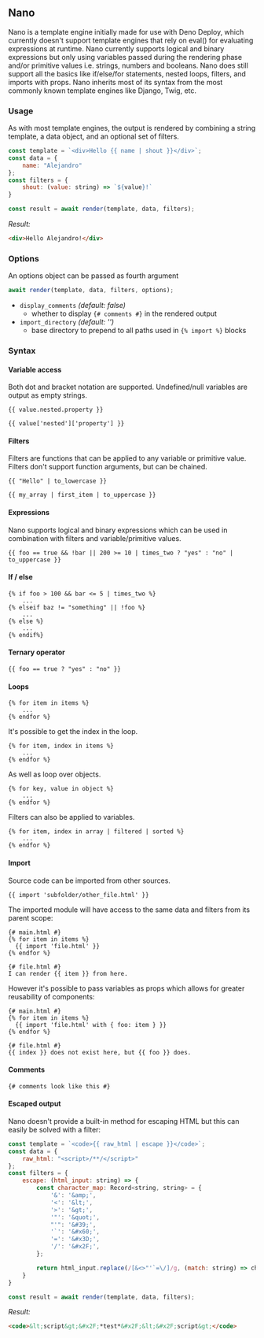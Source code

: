 ## Nano
Nano is a template engine initially made for use with Deno Deploy, which currently doesn't support template engines that rely on eval() for evaluating expressions at runtime. Nano currently supports logical and binary expressions but only using variables passed during the rendering phase and/or primitive values i.e. strings, numbers and booleans. Nano does still support all the basics like if/else/for statements, nested loops, filters, and imports with props. Nano inherits most of its syntax from the most commonly known template engines like Django, Twig, etc.

### Usage
As with most template engines, the output is rendered by combining a string template, a data object, and an optional set of filters.
```js
const template = `<div>Hello {{ name | shout }}</div>`;
const data = {
	name: "Alejandro"
};
const filters = {
	shout: (value: string) => `${value}!`
}

const result = await render(template, data, filters);
```

_Result:_
```html
<div>Hello Alejandro!</div>
```

### Options
An options object can be passed as fourth argument

```js
await render(template, data, filters, options);
```

- `display_comments` _(default: false)_ 
  - whether to display `{# comments #}` in the rendered output
- `import_directory` _(default: '')_ 
  - base directory to prepend to all paths used in `{% import %}` blocks

### Syntax

#### Variable access
Both dot and bracket notation are supported. Undefined/null variables are output as empty strings.
```twig
{{ value.nested.property }}
```
```twig
{{ value['nested']['property'] }}
```

#### Filters
Filters are functions that can be applied to any variable or primitive value. Filters don't support function arguments, but can be chained.
```twig
{{ "Hello" | to_lowercase }}
```
```twig
{{ my_array | first_item | to_uppercase }}
```

#### Expressions
Nano supports logical and binary expressions which can be used in combination with filters and variable/primitive values.
```twig
{{ foo == true && !bar || 200 >= 10 | times_two ? "yes" : "no" | to_uppercase }}
```

#### If / else
```twig
{% if foo > 100 && bar <= 5 | times_two %}
	...
{% elseif baz != "something" || !foo %}
	...
{% else %}
	...
{% endif%}
```

#### Ternary operator
```twig
{{ foo == true ? "yes" : "no" }}
```

#### Loops
```twig
{% for item in items %}
	...
{% endfor %}
```
It's possible to get the index in the loop.
```twig
{% for item, index in items %}
	...
{% endfor %}
```
As well as loop over objects.
```twig
{% for key, value in object %}
	...
{% endfor %}
```
Filters can also be applied to variables.
```twig
{% for item, index in array | filtered | sorted %}
	...
{% endfor %}
```

#### Import
Source code can be imported from other sources.
```twig
{{ import 'subfolder/other_file.html' }}
```
The imported module will have access to the same data and filters from its parent scope:
```twig
{# main.html #}
{% for item in items %}
  {{ import 'file.html' }}
{% endfor %}

{# file.html #}
I can render {{ item }} from here.
```
However it's possible to pass variables as props which allows for greater reusability of components:
```twig
{# main.html #}
{% for item in items %}
  {{ import 'file.html' with { foo: item } }}
{% endfor %}

{# file.html #}
{{ index }} does not exist here, but {{ foo }} does.
```

#### Comments
```twig
{# comments look like this #}
```

#### Escaped output
Nano doesn't provide a built-in method for escaping HTML but this can easily be solved with a filter:

```js
const template = `<code>{{ raw_html | escape }}</code>`;
const data = {
	raw_html: "<script>/**/</script>"
};
const filters = {
	escape: (html_input: string) => {
		const character_map: Record<string, string> = {
			'&': '&amp;',
			'<': '&lt;',
			'>': '&gt;',
			'"': '&quot;',
			"'": '&#39;',
			'`': '&#x60;',
			'=': '&#x3D;',
			'/': '&#x2F;',
		};

		return html_input.replace(/[&<>"'`=\/]/g, (match: string) => character_map[match]);
	}
}

const result = await render(template, data, filters);
```
_Result:_
```html
<code>&lt;script&gt;&#x2F;*test*&#x2F;&lt;&#x2F;script&gt;</code>
```
